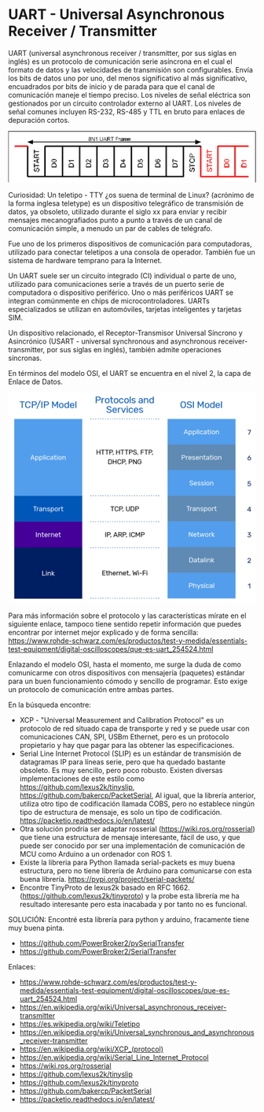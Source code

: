 # UART - Universal Asynchronous Receiver / Transmitter

UART (universal asynchronous receiver / transmitter, por sus siglas en inglés) es un protocolo de comunicación serie asíncrona en el cual el formato de datos y las velocidades de transmisión son configurables. Envía los bits de datos uno por uno, del menos significativo al más significativo, encuadrados por bits de inicio y de parada para que el canal de comunicación maneje el tiempo preciso. Los niveles de señal eléctrica son gestionados por un circuito controlador externo al UART. Los niveles de señal comunes incluyen RS-232, RS-485 y TTL en bruto para enlaces de depuración cortos.

![UART Frame](img/UART_Frame.png)

Curiosidad: Un teletipo - ​TTY ¿os suena de terminal de Linux? (acrónimo de la forma inglesa teletype) es un dispositivo telegráfico de transmisión de datos, ya obsoleto, utilizado durante el siglo xx para enviar y recibir mensajes mecanografiados punto a punto a través de un canal de comunicación simple, a menudo un par de cables de telégrafo.

Fue uno de los primeros dispositivos de comunicación para computadoras, utilizado para conectar teletipos a una consola de operador. También fue un sistema de hardware temprano para la Internet.

Un UART suele ser un circuito integrado (CI) individual o parte de uno, utilizado para comunicaciones serie a través de un puerto serie de computadora o dispositivo periférico. Uno o más periféricos UART se integran comúnmente en chips de microcontroladores. UARTs especializados se utilizan en automóviles, tarjetas inteligentes y tarjetas SIM.

Un dispositivo relacionado, el Receptor-Transmisor Universal Síncrono y Asincrónico (USART - universal synchronous and asynchronous receiver-transmitter, por sus siglas en inglés), también admite operaciones síncronas.

En términos del modelo OSI, el UART se encuentra en el nivel 2, la capa de Enlace de Datos.

![OSI Model](img/osi-network-model-protocol-and-services.png)

Para más información sobre el protocolo y las características mírate en el siguiente enlace, tampoco tiene sentido repetir información que puedes encontrar por internet mejor explicado y de forma sencilla: https://www.rohde-schwarz.com/es/productos/test-y-medida/essentials-test-equipment/digital-oscilloscopes/que-es-uart_254524.html

Enlazando el modelo OSI, hasta el momento, me surge la duda de como comunicarme con otros dispositivos con mensajería (paquetes) estándar para un buen funcionamiento cómodo y sencillo de programar. Esto exige un protocolo de comunicación entre ambas partes. 

En la búsqueda encontre:
- XCP - "Universal Measurement and Calibration Protocol" es un protocolo de red situado capa de transporte y red y se puede usar con comunicaciones CAN, SPI, USBm Ethernet, pero es un protocolo propietario y hay que pagar para las obtener las especificaciones.
- Serial Line Internet Protocol (SLIP) es un estándar de transmisión de datagramas IP para líneas serie, pero que ha quedado bastante obsoleto. Es muy sencillo, pero poco robusto.  Existen diversas implementaciones de este estilo como https://github.com/lexus2k/tinyslip, https://github.com/bakercp/PacketSerial,
Al igual, que la librería anterior, utiliza otro tipo de codificación llamada COBS, pero no establece ningún tipo de estructura de mensaje, es solo un tipo de codificación. https://packetio.readthedocs.io/en/latest/
- Otra solución prodría ser adaptar rosserial (https://wiki.ros.org/rosserial) que tiene una estructura de mensaje interesante, fácil de uso, y que puede ser conocido por ser una implementación de comunicación de MCU como Arduino a un ordenador con ROS 1.
- Existe la libreria para Python llamada serial-packets es muy buena estructura, pero no tiene librería de Arduino para comunicarse con esta buena librería. https://pypi.org/project/serial-packets/
- Encontre TinyProto de lexus2k basado en RFC 1662. (https://github.com/lexus2k/tinyproto) y la probe esta librería me ha resultado interesante pero esta inacabada y por tanto no es funcional.

SOLUCIÓN: Encontré esta librería para python y arduino, fracamente tiene muy buena pinta.
- https://github.com/PowerBroker2/pySerialTransfer
- https://github.com/PowerBroker2/SerialTransfer


Enlaces:
- https://www.rohde-schwarz.com/es/productos/test-y-medida/essentials-test-equipment/digital-oscilloscopes/que-es-uart_254524.html
- https://en.wikipedia.org/wiki/Universal_asynchronous_receiver-transmitter
- https://es.wikipedia.org/wiki/Teletipo
- https://en.wikipedia.org/wiki/Universal_synchronous_and_asynchronous_receiver-transmitter
- https://en.wikipedia.org/wiki/XCP_(protocol)
- https://en.wikipedia.org/wiki/Serial_Line_Internet_Protocol
- https://wiki.ros.org/rosserial
- https://github.com/lexus2k/tinyslip
- https://github.com/lexus2k/tinyproto
- https://github.com/bakercp/PacketSerial
- https://packetio.readthedocs.io/en/latest/